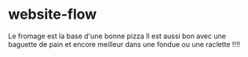 # website-flow
Le fromage est la base d'une bonne pizza
Il est  aussi bon avec une baguette de pain et encore meilleur dans une fondue ou une raclette !!!!